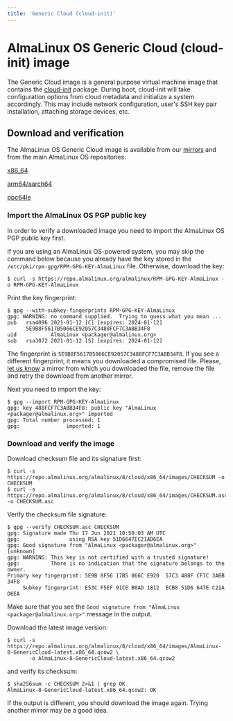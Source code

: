 ```yaml
---
title: 'Generic Cloud (cloud-init)'
---
```

# AlmaLinux OS Generic Cloud (cloud-init) image

The Generic Cloud image is a general purpose virtual machine image that
contains the [cloud-init](https://cloud-init.io/) package. During boot,
cloud-init will take configuration options from cloud metadata and
initialize a system accordingly. This may include network
configuration, user's SSH key pair installation, attaching storage devices, etc.


## Download and verification

The AlmaLinux OS Generic Cloud image is available from our
[mirrors](https://mirrors.almalinux.org/) and from the main AlmaLinux OS
repositories:

[x86_64](https://repo.almalinux.org/almalinux/8/cloud/x86_64/images/)

[arm64/aarch64](https://repo.almalinux.org/almalinux/8/cloud/aarch64/images)

[ppc64le](http://repo.almalinux.org/almalinux/8/cloud/ppc64le/images/)


### Import the AlmaLinux OS PGP public key

In order to verify a downloaded image you need to import the AlmaLinux OS PGP
public key first.

If you are using an AlmaLinux OS-powered system, you may skip the command
below because you already have the key stored in the
`/etc/pki/rpm-gpg/RPM-GPG-KEY-AlmaLinux` file. Otherwise, download the key:


```
$ curl -s https://repo.almalinux.org/almalinux/RPM-GPG-KEY-AlmaLinux -o RPM-GPG-KEY-AlmaLinux
```

Print the key fingerprint:

```
$ gpg --with-subkey-fingerprints RPM-GPG-KEY-AlmaLinux
gpg: WARNING: no command supplied.  Trying to guess what you mean ...
pub   rsa4096 2021-01-12 [C] [expires: 2024-01-12]
      5E9B8F5617B5066CE92057C3488FCF7C3ABB34F8
uid           AlmaLinux <packager@almalinux.org>
sub   rsa3072 2021-01-12 [S] [expires: 2024-01-12]
```

The fingerprint is `5E9B8F5617B5066CE92057C3488FCF7C3ABB34F8`. If you see a
different fingerprint, it means you downloaded a compromised file. Please,
[let us know](mailto:security@almalinux.org) a mirror from which you
downloaded the file, remove the file and retry the download from another
mirror.

Next you need to import the key:

```
$ gpg --import RPM-GPG-KEY-AlmaLinux
gpg: key 488FCF7C3ABB34F8: public key "AlmaLinux <packager@almalinux.org>" imported
gpg: Total number processed: 1
gpg:               imported: 1
```


### Download and verify the image

Download checksum file and its signature first:

```
$ curl -s https://repo.almalinux.org/almalinux/8/cloud/x86_64/images/CHECKSUM -o CHECKSUM
$ curl -s https://repo.almalinux.org/almalinux/8/cloud/x86_64/images/CHECKSUM.asc -o CHECKSUM.asc
```

Verify the checksum file signature:

```
$ gpg --verify CHECKSUM.asc CHECKSUM
gpg: Signature made Thu 17 Jun 2021 10:50:03 AM UTC
gpg:                using RSA key 51D6647EC21AD6EA
gpg: Good signature from "AlmaLinux <packager@almalinux.org>" [unknown]
gpg: WARNING: This key is not certified with a trusted signature!
gpg:          There is no indication that the signature belongs to the owner.
Primary key fingerprint: 5E9B 8F56 17B5 066C E920  57C3 488F CF7C 3ABB 34F8
     Subkey fingerprint: E53C F5EF 91CE B0AD 1812  ECB8 51D6 647E C21A D6EA
```

Make sure that you see the `Good signature from "AlmaLinux <packager@almalinux.org>"`
message in the output.

Download the latest image version:

```
$ curl -s https://repo.almalinux.org/almalinux/8/cloud/x86_64/images/AlmaLinux-8-GenericCloud-latest.x86_64.qcow2 \
       -o AlmaLinux-8-GenericCloud-latest.x86_64.qcow2
```

and verify its checksum:

```
$ sha256sum -c CHECKSUM 2>&1 | grep OK
AlmaLinux-8-GenericCloud-latest.x86_64.qcow2: OK
```

If the output is different, you should download the image again. Trying another
mirror may be a good idea.
